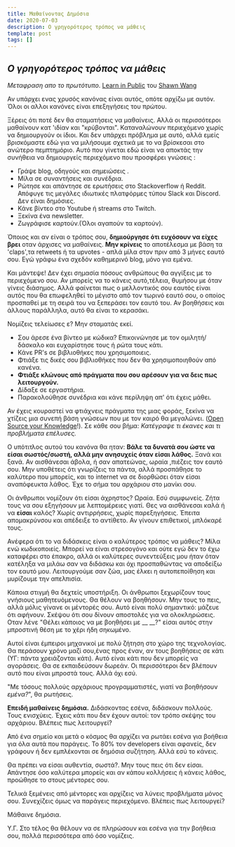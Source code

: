 ```yaml
---
title: Μαθαίνοντας Δημόσια
date: 2020-07-03
description: Ο γρηγορότερος τρόπος να μάθεις
template: post
tags: []
---
```


## _Ο γρηγορότερος τρόπος να μάθεις_

_Μεταφραση απο το πρωτότυπο_. [Learn in Public](https://www.swyx.io/writing/learn-in-public/) του [Shawn Wang](https://twitter.com/swyx)

Αν υπάρχει ενας χρυσός κανόνας είναι αυτός, οπότε αρχίζω με αυτόν. Όλοι οι αλλοι κανόνες είναι επεξηγήσεις του πρώτου.

Ξέρεις ότι ποτέ δεν θα σταματήσεις να μαθαίνεις. Αλλά οι περισσότεροι μαθαίνουν κατ 'ιδίαν και "κρύβονται". Καταναλώνουν περιεχόμενο χωρίς να δημιουργούν οι ίδιοι. Και δεν υπάρχει πρόβλημα με αυτό, αλλά εμείς βρισκόμαστε εδώ για να μιλήσουμε σχετικά με το να βρίσκεσαι στο ανώτερο πεμπτημόριο. Αυτό που γίνεται εδώ είναι να αποκτάς την συνήθεια να δημιουργείς περιεχόμενο που προσφέρει γνώσεις :

- Γράψε blog, οδηγούς και σημειώσεις .
- Μίλα σε συναντήσεις και συνέδρια.
- Ρώτησε και απάντησε σε ερωτήσεις στο Stackoverflow ή Reddit. Απόφυγε τις μεγάλες ιδιωτικές πλατφόρμες τύπου Slack και Discord. Δεν είναι δημόσιες.
- Κάνε βίντεο στο Youtube ή streams στο Twitch.
- Ξεκίνα ένα newsletter.
- Ζωγράφισε καρτούν.(Όλοι αγαπούν τα καρτούν).

Όποιος και αν είναι ο τρόπος σου, **δημιούργησε ότι ευχόσουν να είχες βρει** οταν άρχισες να μαθαίνεις. **Μην κρίνεις** το αποτέλεσμα με βάση τα 'claps',τα retweets ή τα upvotes - απλά μίλα στον πριν από 3 μήνες εαυτό σου. Εγώ γράφω ένα σχεδόν καθημερινό blog, μόνο για εμένα.

Και μάντεψε! Δεν έχει σημασία πόσους ανθρώπους θα αγγίξεις με το περιεχόμενο σου. Αν μπορείς να το κάνεις αυτό,τέλεια, θυμήσου με όταν γίνεις διάσημος. Αλλά φαίνεται πως ο μελλοντικός σου εαυτός είναι αυτός που θα επωφεληθεί το μέγιστο από τον τωρινό εαυτό σου, ο οποίος προσπαθεί με τη σειρά του να ξεπεράσει τον εαυτό του. Αν βοηθήσεις και άλλους παράλληλα, αυτό θα είναι το κερασάκι.

Νομίζεις τελείωσες ε? Μην σταματάς εκεί.

- Σου άρεσε ένα βίντεο με κώδικα? Επικοινώνησε με τον ομιλητή/δάσκαλο και ευχαρίστησε τους ή ρώτα τους κάτι.
- Κάνε PR's σε βιβλιοθήκες που χρησιμοποιεις.
- Φτιάξε τις δικές σου βιβλιοθήκες που δεν θα χρησιμοποιηθούν από κανένα.
- **Φτιάξε κλώνους από πράγματα που σου αρέσουν για να δεις πως λειτουργούν.**
- Δίδαξε σε εργαστήρια.
- Παρακολούθησε συνέδρια και κάνε περίληψη απ' ότι έχεις μάθει.

Αν έχεις κουραστεί να φτιάχνεις πράγματα της μιας φοράς, ξεκίνα να χτίζεις μια συνεπή βάση γνώσεων που με τον καιρό θα μεγαλώνει. ([Open Source your Knowledge](https://www.swyx.io/speaking/open-source-knowledge/)!). Σε κάθε σου βήμα: _Κατέγραψε τι έκανες και τι προβλήματα επέλυσες._

Ο υπότιτλος αυτού του κανόνα θα ηταν: **Βάλε τα δυνατά σου ώστε να είσαι σωστός/σωστή, αλλά μην ανησυχείς όταν είσαι λάθος.** Ξανά και ξανά. Αν αισθάνεσαι άβολα, ή σαν απατεώνας, ωραία ,πιέζεις τον εαυτό σου. Μην υποθέτεις ότι γνωρίζεις τα πάντα, αλλά προσπάθησε το καλύτερο που μπορείς, και το internet να σε διορθώσει όταν είσαι αναπόφευκτα λάθος. Έχε το σήμα του αρχάριου στο μανίκι σου.

Οι άνθρωποι νομίζουν ότι είσαι άχρηστος? Ωραία. Εσύ συμφωνείς. Ζήτα τους να σου εξηγήσουν με λεπτομέρειες γιατί. Θες να αισθάνεσαι καλά ή να **είσαι** καλός? Χωρίς αντιρρήσεις, χωρίς παρεξηγήσεις. Έπειτα απομακρύνσου και απέδειξε το αντίθετο. Αν γίνουν επιθετικοί, μπλόκαρέ τους.

Ανέφερα ότι το να διδάσκεις είναι ο καλύτερος τρόπος να μάθεις? Μίλα ενώ κωδικοποιείς. Μπορεί να είναι στρεσογόνο και ούτε εγώ δεν το έχω καταφέρει στο έπακρο, αλλά οι καλύτερες συνεντεύξεις μου ήταν όταν κατέληξα να μιλάω σαν να διδάσκω και όχι προσπαθώντας να αποδείξω τον εαυτό μου. Λειτουργούμε σαν ζώα, μας έλκει η αυτοπεποίθηση και μυρίζουμε την απελπισία.

Κάποια στιγμή θα δεχτείς υποστήριξη. Οι άνθρωποι ξεχωρίζουν τους γνήσιους μαθητευόμενους. Θα θέλουν να βοηθήσουν. Μην τους το πεις, αλλά μόλις γίνανε οι μέντορές σου. Αυτό είναι πολύ σημαντικό: μάζευε ότι αφήνουν. Σκέψου ότι σου δίνουν αποστολές για να ολοκληρώσεις. Οταν λένε "Θέλει κάποιος να με βοηθήσει με \_\_ \_\_?" είσαι αυτός στην μπροστινή θέση με το χέρι ήδη σηκωμένο.

Αυτοί είναι έμπειροι μηχανικοί με πολύ ζήτηση στο χώρο της τεχνολογίας. Θα περάσουν χρόνο μαζί σου,ένας προς έναν, αν τους βοηθήσεις σε κάτι (ΥΓ: πάντα χρειάζονται κάτι). Αυτό είναι κάτι που δεν μπορείς να αγοράσεις. Θα σε εκπαιδεύσουν δωρεάν. Οι περισσότεροι δεν βλέπουν αυτό που είναι μπροστά τους. Αλλά όχι εσύ.

"Με τόσους πολλούς αρχάριους προγραμματιστές, γιατί να βοηθήσουν _εμένα?_", θα ρωτήσεις.

**Επειδή μαθαίνεις δημόσια.** Διδάσκοντας εσένα, διδάσκουν πολλούς. Τους ενισχύεις. Έχεις κάτι που δεν έχουν αυτοί: τον τρόπο σκέψης του αρχάριου. Βλέπεις πως λειτουργεί?

Από ένα σημείο και μετά ο κόσμος θα αρχίζει να ρωτάει εσένα για βοήθεια για όλα αυτά που παράγεις. Το 80% τον developers είναι αφανείς, δεν γράφουν ή δεν εμπλέκονται σε δημόσια συζήτηση. Αλλά εσύ το κάνεις.

Θα πρέπει να είσαι αυθεντία, σωστά?. Μην τους πεις ότι δεν είσαι. Απάντησε όσο καλύτερα μπορείς και αν κάπου κολλήσεις ή κάνεις λάθος, προώθησε το στους μέντορες σου.

Τελικά ξεμένεις από μέντορες και αρχίζεις να λύνεις προβλήματα μόνος σου. Συνεχίζεις όμως να παράγεις περιεχόμενο. Βλέπεις πως λειτουργεί?

Μάθαινε δημόσια.

Υ.Γ. Στο τέλος θα θέλουν να σε πληρώσουν και εσένα για την βοήθεια σου, πολλά περισσότερα από όσο νομίζεις.
